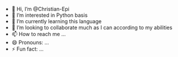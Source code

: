 - 👋 Hi, I’m @Christian-Epi
- 👀 I’m interested in Python basis
- 🌱 I’m currently learning this language
- 💞️ I’m looking to collaborate  much as I can according to my abilities
- 📫 How to reach me ...
- 😄 Pronouns: ...
- ⚡ Fun fact: ...

<!---
Christian-Epi/Christian-Epi is a ✨ special ✨ repository because its `README.md` (this file) appears on your GitHub profile.
You can click the Preview link to take a look at your changes.
--->

